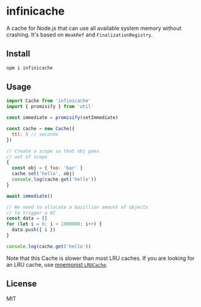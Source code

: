 # infinicache

A cache for Node.js that can use all available system memory without crashing.
It's based on `WeakRef` and `FinalizationRegistry`.

## Install

```bash
npm i infinicache
```

## Usage

```js
import Cache from 'infinicache'
import { promisify } from 'util'

const immediate = promisify(setImmediate)

const cache = new Cache({
  ttl: 5 // seconds
})

// Create a scope so that obj goes
// out of scope
{
  const obj = { foo: 'bar' }
  cache.set('hello', obj)
  console.log(cache.get('hello'))
}

await immediate()

// We need to allocate a bazillion amount of objects
// to trigger a GC
const data = []
for (let i = 0; i < 1000000; i++) {
  data.push({ i })
}

console.log(cache.get('hello'))
```

Note that this Cache is slower than most LRU caches. If you are looking for an LRU cache,
use [mnemonist `LRUCache`](https://yomguithereal.github.io/mnemonist/lru-cache.html).

## License

MIT
